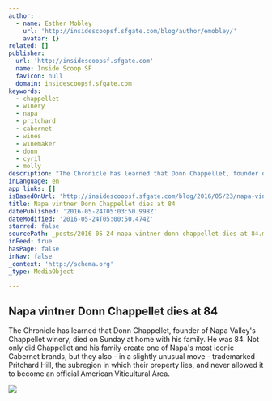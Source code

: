 ```yaml
---
author:
  - name: Esther Mobley
    url: 'http://insidescoopsf.sfgate.com/blog/author/emobley/'
    avatar: {}
related: []
publisher:
  url: 'http://insidescoopsf.sfgate.com'
  name: Inside Scoop SF
  favicon: null
  domain: insidescoopsf.sfgate.com
keywords:
  - chappellet
  - winery
  - napa
  - pritchard
  - cabernet
  - wines
  - winemaker
  - donn
  - cyril
  - molly
description: "The Chronicle has learned that Donn Chappellet, founder of Napa Valley's Chappellet winery, died on Sunday at home with his family. He was 84. Not only did Chappellet and his family create one of Napa's most iconic Cabernet brands, but they also - in a slightly unusual move - trademarked Pritchard Hill, the subregion in which their property lies, and never allowed it to become an official American Viticultural Area."
inLanguage: en
app_links: []
isBasedOnUrl: 'http://insidescoopsf.sfgate.com/blog/2016/05/23/napa-vintner-donn-chappellet-dies-at-84/'
title: Napa vintner Donn Chappellet dies at 84
datePublished: '2016-05-24T05:03:50.998Z'
dateModified: '2016-05-24T05:00:50.474Z'
starred: false
sourcePath: _posts/2016-05-24-napa-vintner-donn-chappellet-dies-at-84.md
inFeed: true
hasPage: false
inNav: false
_context: 'http://schema.org'
_type: MediaObject

---
```

<article style=""><h1>Napa vintner Donn Chappellet dies at 84</h1><p>The Chronicle has learned that Donn Chappellet, founder of Napa Valley's Chappellet winery, died on Sunday at home with his family. He was 84. Not only did Chappellet and his family create one of Napa's most iconic Cabernet brands, but they also - in a slightly unusual move - trademarked Pritchard Hill, the subregion in which their property lies, and never allowed it to become an official American Viticultural Area.</p><img src="http://insidescoopsf.sfgate.com/files/2016/05/donn-chappellet.jpg" /></article>